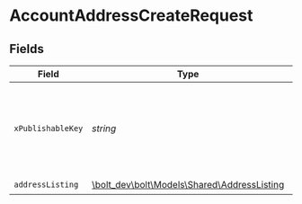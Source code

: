 # AccountAddressCreateRequest


## Fields

| Field                                                                                | Type                                                                                 | Required                                                                             | Description                                                                          |
| ------------------------------------------------------------------------------------ | ------------------------------------------------------------------------------------ | ------------------------------------------------------------------------------------ | ------------------------------------------------------------------------------------ |
| `xPublishableKey`                                                                    | *string*                                                                             | :heavy_check_mark:                                                                   | The publicly viewable identifier used to identify a merchant division.               |
| `addressListing`                                                                     | [\bolt_dev\bolt\Models\Shared\AddressListing](../../Models/Shared/AddressListing.md) | :heavy_check_mark:                                                                   | N/A                                                                                  |